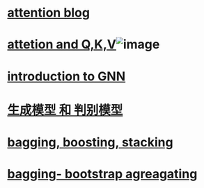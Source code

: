 # [attention blog](https://blog.floydhub.com/attention-mechanism/)
# [ attetion and Q,K,V](https://stats.stackexchange.com/questions/421935/what-exactly-are-keys-queries-and-values-in-attention-mechanisms)![image](https://user-images.githubusercontent.com/47146812/195016578-2feb7b11-1073-4768-b229-13ebd67a682d.png)

# [introduction to GNN](https://theaisummer.com/gnn-architectures/)

# [生成模型 和 判别模型](https://blog.csdn.net/qq_41895003/article/details/109110902)

# [bagging, boosting, stacking](https://zhuanlan.zhihu.com/p/39920405)
# [bagging- bootstrap agreagating](https://zhuanlan.zhihu.com/p/261387233)
